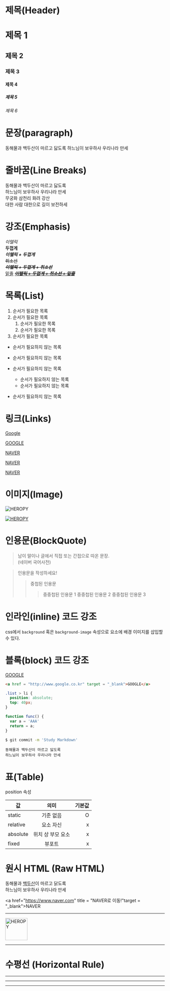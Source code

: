# 제목(Header)

# 제목 1
## 제목 2
### 제목 3
#### 제목 4
##### 제목 5
###### 제목 6

# 문장(paragraph)

동해물과 백두산이 마르고 닳도록
하느님이 보우하사 우리나라 만세

# 줄바꿈(Line Breaks)

동해물과 백두산이 마르고 닳도록  
하느님이 보우하사 우리나라 만세  
무궁화 삼천리 화려 강산<br/>
대한 사람 대한으로 길이 보전하세

# 강조(Emphasis)

_이텔릭_  
**두껍게**  
**_이텔릭 + 두껍게_**  
~~취소선~~  
~~**_이텔릭 + 두껍게 + 취소선_**~~  
<u>밑줄</u>
<u>~~**_이텔릭 + 두껍게 + 취소선 + 밑줄_**~~</u>

# 목록(List)

1. 순서가 필요한 목록  
1. 순서가 필요한 목록  
    1. 순서가 필요한 목록  
    1. 순서가 필요한 목록  
1. 순서가 필요한 목록  


- 순서가 필요하지 않는 목록
- 순서가 필요하지 않는 목록
- 순서가 필요하지 않는 목록
    - 순서가 필요하지 않는 목록
    - 순서가 필요하지 않는 목록   

- 순서가 필요하지 않는 목록


# 링크(Links)  
<!-- []() -->
 <a href = "https://www.google.com">Google </a>

 [GOOGLE](https://www.google.com)

 <a href = "https://www.naver.com" title ="NAVER로 이동1">NAVER </a>

 [NAVER](https://www.naver.com "NAVER로 이동!")

 <a href = "https://www.naver.com" title ="NAVER로 이동1"
            traget="_blank">NAVER </a>

# 이미지(Image)

<!-- ![]() -->

![HEROPY](https://heropy.blog/css/images/logo.png)

[![HEROPY](https://heropy.blog/css/images/logo.png)](https://heropy.blog/)

# 인용문(BlockQuote)

> 남이 말이나 글에서 직접 또는 간접으로 따온 문장.  
> (네이버 국어사전)

> 인용문을 작성하세요!
>> 중첩된 인용문
>>> 중중첩된 인용문 1
>>> 중중첩된 인용문 2
>>> 중중첩된 인용문 3

# 인라인(inline) 코드 강조

css에서 `background` 혹은 `background-image` 속성으로 요소에 배경 이미지를 삽입할 수 있다.

# 블록(block) 코드 강조

<a href = "http://www.google.co.kr" target = "_blank">GOOGLE</a>

```html
<a href = "http://www.google.co.kr" target = "_blank">GOOGLE</a>
```

```css
.list > li {
  position: absolute;
  top: 40px;
}
```

```javascript
function func() {
  var a = 'AAA'
  return = a;
}
```

```bash
$ git commit -m 'Study Markdown'
```

```plaintext
동해물과 백두산이 마르고 닳도록
하느님이 보우하사 우리나라 만세
```


# 표(Table)

position 속성

값 | 의미 | 기본값
--|:--:|--:
static | 기준 없음 | O
relative | 요소 자신 | x
absolute | 위치 상 부모 요소 | x
fixed | 뷰포트 | x

# 원시 HTML (Raw HTML)

동해물과 <span style = "text-decoration: underline;">백두산</span>이 마르고 닭도록<br />
하느님이 보우하사 우리나라 만세

<a href="https://www.naver.com" 
        title = "NAVER로 이동!"target = "_blank">NAVER</a>

---

<img width = "70" src = "https://heropy.blog/css/images/logo.png" alt = "HEROPY">

---

# 수평선 (Horizontal Rule)

---

***

___